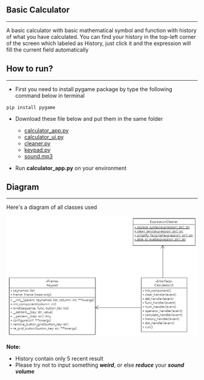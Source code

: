 ## Basic Calculator

---
A basic calculator with basic mathematical symbol and function with history of what you have calculated. You can find your history in the top-left corner of the screen which labeled as History, just click it and the expression will fill the current field automatically

## How to run?

---
* First you need to install pygame package by type the following command below in terminal
```
pip install pygame
```
* Download these file below and put them in the same folder
    * [calculator_app.py](https://github.com/0CreepySmile0/calculator/blob/main/calculator_app.py)
    * [calculator_ui.py](https://github.com/0CreepySmile0/calculator/blob/main/calculator_ui.py)
    * [cleaner.py](https://github.com/0CreepySmile0/calculator/blob/main/cleaner.py)
    * [keypad.py](https://github.com/0CreepySmile0/calculator/blob/main/keypad.py)
    * [sound.mp3](https://github.com/0CreepySmile0/calculator/blob/main/sound.mp3)


* Run **calculator_app.py** on your environment
## Diagram

---
Here's a diagram of all classes used

![calculator UML class diagram](calculator_diagram.png)

**Note:**
* History contain only 5 recent result
* Please try not to input something **_weird_**, or else **_reduce_** your **_sound volume_**

